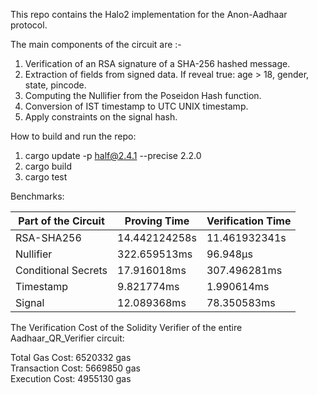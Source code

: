 This repo contains the Halo2 implementation for the Anon-Aadhaar protocol.

The main components of the circuit are :-
1. Verification of an RSA signature of a SHA-256 hashed message.
2. Extraction of fields from signed data. If reveal true: age > 18, gender, state, pincode.
3. Computing the Nullifier from the Poseidon Hash function.
4. Conversion of IST timestamp to UTC UNIX timestamp.
5. Apply constraints on the signal hash. 

How to build and run the repo:
1. cargo update -p half@2.4.1 --precise 2.2.0
2. cargo build
3. cargo test

Benchmarks:

| Part of the Circuit | Proving Time | Verification Time |
|-----------------|-----------------|-----------------|
| RSA-SHA256    | 14.442124258s    | 11.461932341s    |
| Nullifier    | 322.659513ms    | 96.948µs    |
| Conditional Secrets    | 17.916018ms    | 307.496281ms    |
| Timestamp    | 9.821774ms    | 1.990614ms    |
| Signal    | 12.089368ms    | 78.350583ms    |

The Verification Cost of the Solidity Verifier of the entire Aadhaar_QR_Verifier circuit:  

Total Gas Cost: 6520332 gas  
Transaction Cost: 5669850 gas  
Execution Cost: 4955130 gas  